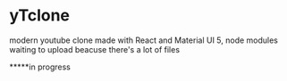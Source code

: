 # yTclone
modern youtube clone made with React and Material UI 5, 
node modules waiting to upload beacuse there's a lot of files

*****in progress
